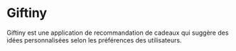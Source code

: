 # Giftiny
Giftiny est une application de recommandation de cadeaux qui suggère des idées personnalisées selon les préférences des utilisateurs.
